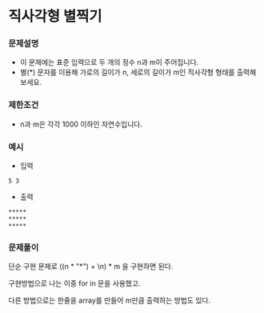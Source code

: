 # 직사각형 별찍기

### 문제설명
- 이 문제에는 표준 입력으로 두 개의 정수 n과 m이 주어집니다.
- 별(*) 문자를 이용해 가로의 길이가 n, 세로의 길이가 m인 직사각형 형태를 출력해보세요.

### 제한조건

- n과 m은 각각 1000 이하인 자연수입니다.


### 예시

- 입력
```
5 3
```
- 출력
```
*****
*****
*****
```
### 문제풀이

단순 구현 문제로 ((n * "*") + \n) * m 을 구현하면 된다.

구현방법으로 나는 이중 for in 문을 사용했고.

다른 방법으로는 한줄을 array를 만들어 m만큼 출력하는 방법도 있다.

